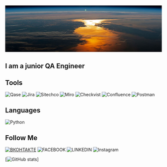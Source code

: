 ![Header](https://github.com/MDN78/MDN78/blob/main/assets/sunrise.JPG)

## I am a junior QA Engineer

## Tools
![Qase](https://img.shields.io/badge/Qase-000000?style=for-the-badge&logo=appveyor) ![Jira](https://img.shields.io/badge/Jira-000000?style=for-the-badge&logo=Jira) ![Sitechco](https://img.shields.io/badge/Sitechco-000000?style=for-the-badge&logo=appveyor) ![Miro](https://img.shields.io/badge/Miro-000000?style=for-the-badge&logo=Miro) ![Checkvist](https://img.shields.io/badge/Checkvist-000000?style=for-the-badge&logo=appveyor) ![Confluence](https://img.shields.io/badge/Confluence-000000?style=for-the-badge&logo=Confluence) ![Postman](https://img.shields.io/badge/Postman-000000?style=for-the-badge&logo=Postman)

## Languages
![Python](https://img.shields.io/badge/Python-000000?style=for-the-badge&logo=python)

## Follow Me
[![ВКОНТАКТЕ](https://img.shields.io/badge/ВКОНТАКТЕ-000000?style=for-the-badge&logo=VK)](https://vk.com/id554123) ![FACEBOOK](https://img.shields.io/badge/FACEBOOK-000000?style=for-the-badge&logo=FACEBOOK) ![LINKEDIN](https://img.shields.io/badge/LINKEDIN-000000?style=for-the-badge&logo=LINKEDIN) ![Instagram](https://img.shields.io/badge/Instagram-000000?style=for-the-badge&logo=Instagram)

[![GitHub stats](https://github-readme-stats.vercel.app/api?username=MDN78)]